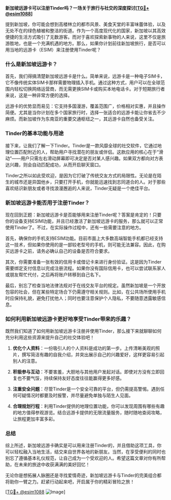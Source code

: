 **新加坡远游卡可以注册Tinder吗？一场关于旅行与社交的深度探讨[[TG💪+ @esim1088](https://t.me/s/esim1088)]**

提到新加坡，你可能会想到高楼林立的都市风景、美食天堂的丰富味蕾体验，以及无处不在的绿色植被和整洁的街道。作为一个高度现代化的国家，新加坡以其高效便捷的生活方式吸引了无数游客。而对于喜欢探索新事物的人来说，这里不仅是旅游胜地，也是一个充满机遇的地方。那么，如果你计划前往新加坡旅行，是否可以用当地的远游卡（ESIM）来注册使用Tinder呢？

### 什么是新加坡远游卡？

首先，我们得搞清楚新加坡远游卡是什么。简单来说，远游卡是一种电子SIM卡，它不像传统实体SIM卡那样需要物理插入手机。通过这种方式，用户可以在全球范围内轻松切换网络运营商，而无需更换SIM卡或购买本地电话卡。对于短期旅行者来说，这是一种非常方便的选择。

远游卡的优势显而易见：它支持多国漫游，覆盖范围广，价格相对实惠，并且操作简便。尤其是当你计划在多个国家旅行时，选择一张适合的远游卡能让你省去不少麻烦。而新加坡作为东南亚的重要交通枢纽之一，其远游卡自然也备受关注。

### Tinder的基本功能与用途

接下来，让我们了解一下Tinder。Tinder是一款风靡全球的社交软件，它通过地理位置匹配附近的人，帮助用户寻找潜在的朋友或伴侣。这款应用的核心在于“滑动”——用户只需左右滑动屏幕即可决定是否对某人感兴趣。如果双方都向对方表达兴趣，则会自动匹配成功，从而开启聊天窗口。

Tinder之所以如此受欢迎，是因为它打破了传统交友方式的局限性。无论是在陌生的城市还是异国他乡，只要打开手机，你就能迅速找到志同道合的人。对于那些喜欢结识新朋友或者寻找浪漫邂逅的人来说，Tinder无疑是一个绝佳平台。

### 新加坡远游卡能否用于注册Tinder？

现在回到正题：新加坡远游卡是否能够用来注册Tinder呢？答案是肯定的！只要你的设备支持ESIM功能，并且已经激活了新加坡远游卡的服务，那么就可以正常使用Tinder了。不过，在实际操作过程中，还有一些需要注意的地方。

首先，确保你的手机支持ESIM功能。目前市面上大多数高端智能手机都已经支持这一技术，但如果你使用的是一部较老型号的手机，则可能无法兼容。因此，在购买远游卡之前，请务必确认自己的设备是否符合要求。

其次，你需要准备一张有效的信用卡或借记卡来进行身份验证。这是因为Tinder需要绑定支付信息以完成注册流程。如果你没有国际信用卡，也可以尝试联系家人或朋友帮忙代付，之后再将账户转移到自己名下。

最后，别忘了检查当地法律法规对于在线交友平台的规定。虽然新加坡是一个开放包容的社会，但在某些特定场合下仍需遵守相关规则。比如，在公共场所使用手机时应保持礼貌，避免打扰他人；同时也要注意保护个人隐私，不要随意透露敏感信息。

### 如何利用新加坡远游卡更好地享受Tinder带来的乐趣？

既然我们知道了如何用新加坡远游卡注册并使用Tinder，那么接下来就聊聊如何充分利用这些资源来提升自己的社交体验吧！

1. **优化个人资料**：一份吸引人的个人资料是成功的第一步。上传清晰美观的照片，撰写简洁有趣的自我介绍，并突出展示自己的兴趣爱好，这样更容易引起别人的注意。

2. **积极参与互动**：不要害羞，大胆地与其他用户发起对话。即使对方没有立即回复也不要气馁，持续保持友好态度往往能赢得更多好感。

3. **注重安全问题**：尽管Tinder是一个安全可靠的平台，但仍需提高警惕。遇到任何可疑情况时都要及时报警，并尽量避免单独与陌生人见面。

4. **合理规划行程**：利用Tinder提供的地理位置功能，你可以发现周围有哪些有趣的地方值得参观游览。结合远游卡提供的无限流量服务，随时随地查阅攻略，让旅程更加丰富多彩。

### 总结

综上所述，新加坡远游卡确实是可以用来注册Tinder的，并且借助这项工具，你可以轻松融入当地生活，结交来自世界各地的新朋友。当然，在享受便利的同时也别忘了遵循基本礼仪规范，让自己成为一个受欢迎的人。希望这篇文章对你有所帮助，在未来的旅途中收获满满的美好回忆！

无论你是想拓展人脉圈还是寻找爱情奇迹，新加坡远游卡与Tinder的完美组合都将助你一臂之力。赶紧行动起来吧，开启属于你的精彩冒险之旅！

[[TG💪+ @esim1088](https://t.me/s/esim1088) ![Image](https://i.postimg.cc/4NQfJmqS/Snipaste-2025-05-13-00-14-12.png)]